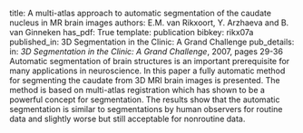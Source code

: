 title: A multi-atlas approach to automatic segmentation of the caudate nucleus in MR brain images
authors: E.M. van Rikxoort, Y. Arzhaeva and B. van Ginneken
has_pdf: True
template: publication
bibkey: rikx07a
published_in: 3D Segmentation in the Clinic: A Grand Challenge
pub_details: in: <i>3D Segmentation in the Clinic: A Grand Challenge</i>, 2007, pages 29-36
Automatic segmentation of brain structures is an important prerequisite for many applications in neuroscience. In this paper a fully automatic method for segmenting the caudate from 3D MRI brain images is presented. The method is based on multi-atlas registration which has shown to be a powerful concept for segmentation. The results show that the automatic segmentation is similar to segmentations by human observers for routine data and slightly worse but still acceptable for nonroutine data.

